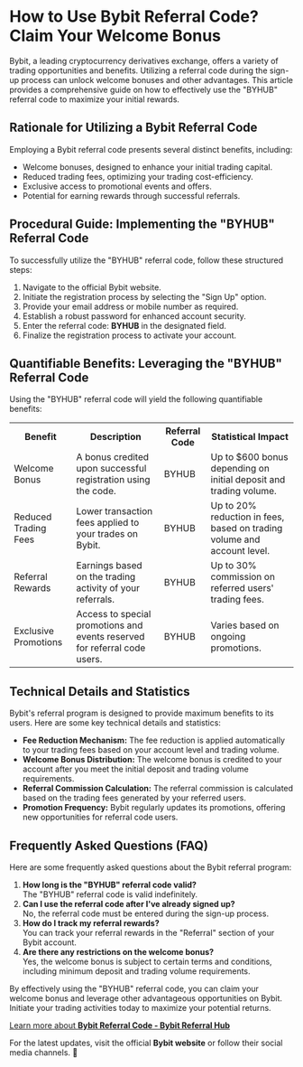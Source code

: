 <h1>How to Use Bybit Referral Code? Claim Your Welcome Bonus</h1>

<p>
  Bybit, a leading cryptocurrency derivatives exchange, offers a variety of
  trading opportunities and benefits. Utilizing a referral code during the
  sign-up process can unlock welcome bonuses and other advantages. This article
  provides a comprehensive guide on how to effectively use the "BYHUB" referral
  code to maximize your initial rewards.
</p>

<h2>Rationale for Utilizing a Bybit Referral Code</h2>
<p>
  Employing a Bybit referral code presents several distinct benefits, including:
</p>
<ul>
  <li>Welcome bonuses, designed to enhance your initial trading capital.</li>
  <li>Reduced trading fees, optimizing your trading cost-efficiency.</li>
  <li>Exclusive access to promotional events and offers.</li>
  <li>Potential for earning rewards through successful referrals.</li>
</ul>

<h2>Procedural Guide: Implementing the "BYHUB" Referral Code</h2>
<p>
  To successfully utilize the "BYHUB" referral code, follow these structured
  steps:
</p>
<ol>
  <li>Navigate to the official Bybit website.</li>
  <li>Initiate the registration process by selecting the "Sign Up" option.</li>
  <li>Provide your email address or mobile number as required.</li>
  <li>Establish a robust password for enhanced account security.</li>
  <li>
    Enter the referral code: <strong>BYHUB</strong> in the designated field.
  </li>
  <li>Finalize the registration process to activate your account.</li>
</ol>

<h2>Quantifiable Benefits: Leveraging the "BYHUB" Referral Code</h2>
<p>
  Using the "BYHUB" referral code will yield the following quantifiable
  benefits:
</p>
<table>
  <tr>
    <th>Benefit</th>
    <th>Description</th>
    <th>Referral Code</th>
    <th>Statistical Impact</th>
  </tr>
  <tr>
    <td>Welcome Bonus</td>
    <td>A bonus credited upon successful registration using the code.</td>
    <td>BYHUB</td>
    <td>Up to $600 bonus depending on initial deposit and trading volume.</td>
  </tr>
  <tr>
    <td>Reduced Trading Fees</td>
    <td>Lower transaction fees applied to your trades on Bybit.</td>
    <td>BYHUB</td>
    <td>
      Up to 20% reduction in fees, based on trading volume and account level.
    </td>
  </tr>
  <tr>
    <td>Referral Rewards</td>
    <td>Earnings based on the trading activity of your referrals.</td>
    <td>BYHUB</td>
    <td>Up to 30% commission on referred users' trading fees.</td>
  </tr>
  <tr>
    <td>Exclusive Promotions</td>
    <td>
      Access to special promotions and events reserved for referral code users.
    </td>
    <td>BYHUB</td>
    <td>Varies based on ongoing promotions.</td>
  </tr>
</table>

<h2>Technical Details and Statistics</h2>
<p>
  Bybit's referral program is designed to provide maximum benefits to its users.
  Here are some key technical details and statistics:
</p>
<ul>
  <li>
    <strong>Fee Reduction Mechanism:</strong> The fee reduction is applied
    automatically to your trading fees based on your account level and trading
    volume.
  </li>
  <li>
    <strong>Welcome Bonus Distribution:</strong> The welcome bonus is credited
    to your account after you meet the initial deposit and trading volume
    requirements.
  </li>
  <li>
    <strong>Referral Commission Calculation:</strong> The referral commission is
    calculated based on the trading fees generated by your referred users.
  </li>
  <li>
    <strong>Promotion Frequency:</strong> Bybit regularly updates its
    promotions, offering new opportunities for referral code users.
  </li>
</ul>

<h2>Frequently Asked Questions (FAQ)</h2>
<p>
  Here are some frequently asked questions about the Bybit referral program:
</p>
<ol>
  <li>
    <strong>How long is the "BYHUB" referral code valid?</strong><br />The
    "BYHUB" referral code is valid indefinitely.
  </li>
  <li>
    <strong>Can I use the referral code after I've already signed up?</strong
    ><br />No, the referral code must be entered during the sign-up process.
  </li>
  <li>
    <strong>How do I track my referral rewards?</strong><br />You can track your
    referral rewards in the "Referral" section of your Bybit account.
  </li>
  <li>
    <strong>Are there any restrictions on the welcome bonus?</strong><br />Yes,
    the welcome bonus is subject to certain terms and conditions, including
    minimum deposit and trading volume requirements.
  </li>
</ol>

<p>
  By effectively using the "BYHUB" referral code, you can claim your welcome
  bonus and leverage other advantageous opportunities on Bybit. Initiate your
  trading activities today to maximize your potential returns.
</p>

<a href="https://github.com/CryptoReferralHub/Bybit-Referral-Hub" class="signup-link" target="_blank">
        Learn more about <strong>Bybit Referral Code - Bybit Referral Hub</strong>
  <i class="fas fa-user-plus"></i>
</a>

<p>
  For the latest updates, visit the official <strong>Bybit website</strong> or
  follow their social media channels. 🚀
</p>
